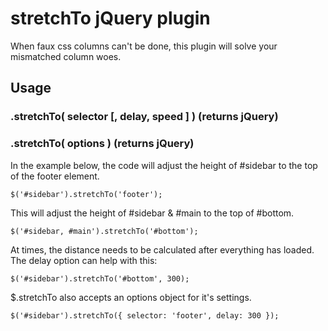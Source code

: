 # stretchTo jQuery plugin

When faux css columns can't be done, this plugin will solve your mismatched column woes.

## Usage
### .stretchTo( selector [, delay, speed ] ) (returns jQuery)
### .stretchTo( options ) (returns jQuery)

In the example below, the code will adjust the height of #sidebar to the top of the footer element.

	$('#sidebar').stretchTo('footer');


This will adjust the height of #sidebar & #main to the top of #bottom.

	$('#sidebar, #main').stretchTo('#bottom');

At times, the distance needs to be calculated after everything has loaded. The delay option can help with this:

	$('#sidebar').stretchTo('#bottom', 300);

$.stretchTo also accepts an options object for it's settings.

	$('#sidebar').stretchTo({ selector: 'footer', delay: 300 });



